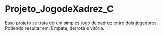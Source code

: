 # Projeto_JogodeXadrez_C
Esse projeto se trata de um simples jogo de xadrez entre dois jogadores. Podendo resultar em: Empate, derrota e vitória.
